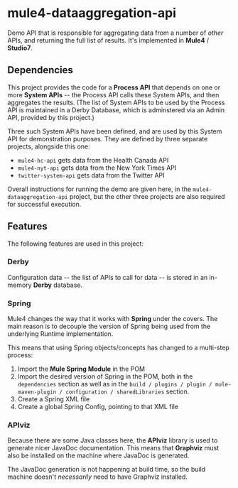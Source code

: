 # mule4-dataaggregation-api

Demo API that is responsible for aggregating data from a number of *other* APIs, and returning the full list of results. It's implemented in **Mule4** / **Studio7**.

## Dependencies

This project provides the code for a **Process API** that depends on one or more **System APIs** -- the Process API calls these System APIs, and then aggregates the results. (The list of System APIs to be used by the Process API is maintained in a Derby Database, which is adminstered via an Admin API, provided by this project.)

Three such System APIs have been defined, and are used by this System API for demonstration purposes. They are defined by three separate projects, alongside this one:

* `mule4-hc-api` gets data from the Health Canada API
* `mule4-nyt-api` gets data from the New York Times API
* `twitter-system-api` gets data from the Twitter API

Overall instructions for running the demo are given here, in the `mule4-dataaggregation-api` project, but the other three projects are also required for successful execution.

## Features

The following features are used in this project:

### Derby

Configuration data -- the list of APIs to call for data -- is stored in an in-memory **Derby** database.

### Spring

Mule4 changes the way that it works with **Spring** under the covers. The main reason is to decouple the version of Spring being used from the underlying Runtime implementation.

This means that using Spring objects/concepts has changed to a multi-step process:

1. Import the **Mule Spring Module** in the POM
1. Import the desired version of Spring in the POM, both in the `dependencies` section as well as in the `build / plugins / plugin / mule-maven-plugin / configuration / sharedLibraries` section.
1. Create a Spring XML file
1. Create a global Spring Config, pointing to that XML file

### APIviz

Because there are some Java classes here, the **APIviz** library is used to generate nicer JavaDoc documentation. This means that **Graphviz** must also be installed on the machine where JavaDoc is generated.

The JavaDoc generation is not happening at build time, so the build machine doesn't *necessarily* need to have Graphviz installed.
